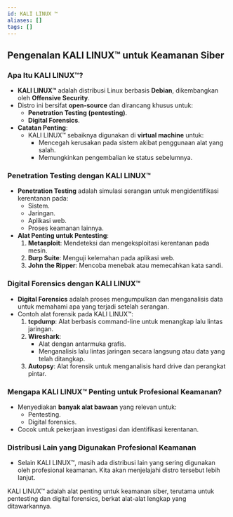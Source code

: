 ```yaml
---
id: KALI LINUX ™
aliases: []
tags: []
---
```


## **Pengenalan KALI LINUX™ untuk Keamanan Siber**

### **Apa Itu KALI LINUX™?**

- **KALI LINUX™** adalah distribusi Linux berbasis **Debian**, dikembangkan oleh **Offensive Security**.
- Distro ini bersifat **open-source** dan dirancang khusus untuk:
  - **Penetration Testing (pentesting)**.
  - **Digital Forensics**.
- **Catatan Penting**:
  - KALI LINUX™ sebaiknya digunakan di **virtual machine** untuk:
    - Mencegah kerusakan pada sistem akibat penggunaan alat yang salah.
    - Memungkinkan pengembalian ke status sebelumnya.

### **Penetration Testing dengan KALI LINUX™**

- **Penetration Testing** adalah simulasi serangan untuk mengidentifikasi kerentanan pada:
  - Sistem.
  - Jaringan.
  - Aplikasi web.
  - Proses keamanan lainnya.
- **Alat Penting untuk Pentesting**:
  1. **Metasploit**: Mendeteksi dan mengeksploitasi kerentanan pada mesin.
  2. **Burp Suite**: Menguji kelemahan pada aplikasi web.
  3. **John the Ripper**: Mencoba menebak atau memecahkan kata sandi.

### **Digital Forensics dengan KALI LINUX™**

- **Digital Forensics** adalah proses mengumpulkan dan menganalisis data untuk memahami apa yang terjadi setelah serangan.
- Contoh alat forensik pada KALI LINUX™:
  1. **tcpdump**: Alat berbasis command-line untuk menangkap lalu lintas jaringan.
  2. **Wireshark**:
     - Alat dengan antarmuka grafis.
     - Menganalisis lalu lintas jaringan secara langsung atau data yang telah ditangkap.
  3. **Autopsy**: Alat forensik untuk menganalisis hard drive dan perangkat pintar.

### **Mengapa KALI LINUX™ Penting untuk Profesional Keamanan?**

- Menyediakan **banyak alat bawaan** yang relevan untuk:
  - Pentesting.
  - Digital forensics.
- Cocok untuk pekerjaan investigasi dan identifikasi kerentanan.

### **Distribusi Lain yang Digunakan Profesional Keamanan**

- Selain KALI LINUX™, masih ada distribusi lain yang sering digunakan oleh profesional keamanan. Kita akan menjelajahi distro tersebut lebih lanjut.

KALI LINUX™ adalah alat penting untuk keamanan siber, terutama untuk pentesting dan digital forensics, berkat alat-alat lengkap yang ditawarkannya.
